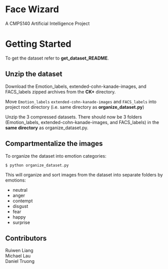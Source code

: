 # Face Wizard
A CMPS140 Artificial Intelligence Project
# Getting Started
To get the dataset refer to **get_dataset_README**.  

## Unzip the dataset
Download the Emotion_labels, extended-cohn-kanade-images, and FACS_labels zipped archives from the **CK+** directory.    

Move `Emotion_labels` `extended-cohn-kanade-images` and `FACS_labels` into project root directory (i.e. same directory as **organize_dataset.py**)  

Unzip the 3 compressed datasets. There should now be 3 folders (Emotion_labels, extended-cohn-kanade-images, and FACS_labels) in the **same directory** as organize_dataset.py.   

## Compartmentalize the images
To organize the dataset into emotion categories:

`$ python organize_dataset.py`

This will organize and sort images from the dataset into separate folders by emotions:
* neutral
* anger
* contempt
* disgust
* fear
* happy
* surprise

## Contributors
Ruiwen Liang  
Michael Lau  
Daniel Truong  
